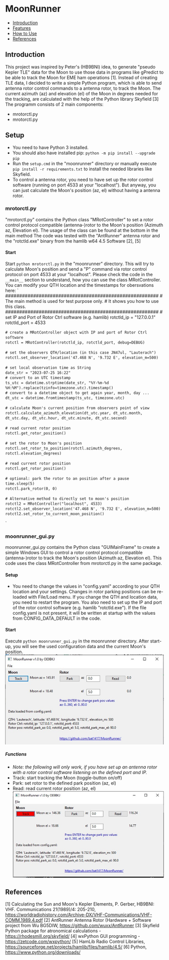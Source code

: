 # MoonRunner
 * [Introduction](#Introduction)
 * [Features](#Features)
 * [How to Use](#How-to-use)
 * [References](#References)

## Introduction
This project was inspired by Peter's (HB9BNI) idea, to generate "pseudo Kepler TLE" data for the Moon to use those data in programs like gPredict to be able to track the Moon for EME ham operations [1].
Instead of creating TLE data, I decided to write a simple Python program, which is able to send antenna rotor control commands to a antenna rotor, to track the Moon.
The current azimuth (az) and elevation (el) of the Moon in degrees needed for the tracking, are calculated with the help of the Python library Skyfield [3]
The programm consists of 2 main components:
- mrotorctl.py 
- mrotorctl.py

## Setup
- You need to have Python 3 installed.
- You should also have installed pip: `python -m pip install --upgrade pip`
- Run the `setup.cmd` in the "moonrunner" directory or manually execute `pip install -r requirements.txt` to install the needed libraries like Skyfield.
- To control a antenna rotor, you need to have set up the rotor control software (running on port 4533 at your "localhost"). But anyway, you can just calculate the Moon's position (az, el) without having a antenna rotor.

### mrotorctl.py
"mrotorctl.py" contains the Python class "MRotController" to set a rotor control protocol compatible (antenna-)rotor to the Moon's position (Azimuth az, Elevation el).
The usage of the class can be found at the bottom in the main method
The code was tested with the "AntRunner" antenna rotor and the "rotctld.exe" binary from the hamlib w64 4.5 Software [2], [5]
#### Start
Start `python mrotorctl.py` in the "moonrunner" directory. This will try to calculate Moon's position and send a "P" command via rotor control protocol on port 4533 at your "localhost".
Please check the code in the `__main__` section to understand, how you can use the class MRotController. You can modify your QTH location and the timestamps for obersvations here:
`    #######################################################
    # The main method is used for test purpose only.
    # It shows you how to use this class.
    #######################################################
    # set IP and Port of Rotor Ctrl software (e.g. hamlib)
    rotctld_ip = "127.0.0.1"
    rotctld_port = 4533

    # create a MRotController object with IP and port of Rotor Ctrl software
    rotctl = MRotController(rotctld_ip, rotctld_port, debug=DEBUG)

    # set the observers QTH/location (in this case JN47ul, "Lauterach")
    rotctl.set_observer_location('47.468 N', '9.732 E', elevation_m=500)

    # set local observation time as String
    date_str = "2023-07-25 16:22"
    # convert to an UTC timestamp
    ts_utc = datetime.strptime(date_str, "%Y-%m-%d %H:%M").replace(tzinfo=timezone.utc).timestamp()
    # convert to a datetime object to get again year, month, day ...
    dt_utc = datetime.fromtimestamp(ts_utc, timezone.utc)

    # calculate Moon's current position from observers point of view
    rotctl.calculate_azimuth_elevation(dt_utc.year, dt_utc.month, dt_utc.day, dt_utc.hour, dt_utc.minute, dt_utc.second)

    # read current rotor position
    rotctl.get_rotor_position()

    # set the rotor to Moon's position
    rotctl.set_rotor_to_position(rotctl.azimuth_degrees, rotctl.elevation_degrees)

    # read current rotor position
    rotctl.get_rotor_position()

    # optional: park the rotor to an position after a pause
    time.sleep(5)
    rotctl.park_rotor(0, 0)

    # Alternative method to directly set to moon's position
    rotctl2 = MRotController("localhost", 4533)
    rotctl2.set_observer_location('47.468 N', '9.732 E', elevation_m=500)
    rotctl2.set_rotor_to_current_moon_position()
`

###  moonrunner_gui.py 
 moonrunner_gui.py contains the Python class "GUIMainFrame" to create a simple Windows GUI to control a rotor control protocol compatible (antenna-)rotor to track the Moon's position (Azimuth az, Elevation el).
This code uses the class MRotController from mrotorctl.py in the same package.
#### Setup
- You need to change the values in "config.yaml" according to your QTH location and your settings.
  Changes in rotor parking positions can be re-loaded with File/Load menu.
  If you change the QTH and location data, you need to restart the program.
  You also need to set up the IP and port of the rotor control software (e.g. hamlib "rotctld.exe").
  If the file config.yaml is not present, it will be written at startup  with the values from CONFIG_DATA_DEFAULT in the code. 
#### Start
Execute `python moonrunner_gui.py` in the moonrunner directory.
After start-up, you will see the used configuration data and the current Moon's position.
![Screenshot after startup](https://github.com/bat1417/MoonRunner/blob/main/moonrunner/Screen1_Start.jpg)
##### Functions
- *Note: the following will only work, if you have set up an antenna rotor with a rotor control software listening on the defined port and IP.*
- Track: start tracking the Moon (toggle-button on/off)
- Park: set rotor to the defined park position (az, el)
- Read: read current rotor position (az, el)
![Screenshot while tracking](https://github.com/bat1417/MoonRunner/blob/main/moonrunner/Screen2_Track.jpg)


## References
[1] Calculating the Sun and Moon's Kepler Elements, P. Gerber, HB9BNI: VHF. Communications 21(1989)/4: 205-210, https://worldradiohistory.com/Archive-DX/VHF-Communications/VHF-COMM.1989.4.pdf
[2] AntRunner Antenna Rotor (Hardware + Software project from Wu BG5DIW, https://github.com/wuxx/AntRunner
[3] Skyfield Python package for atronomical calculations - https://rhodesmill.org/skyfield/
[4] wxPython GUI programming - https://zetcode.com/wxpython/
[5] HamLib Radio Control Libraries, https://sourceforge.net/projects/hamlib/files/hamlib/4.5/
[6] Python, https://www.python.org/downloads/

